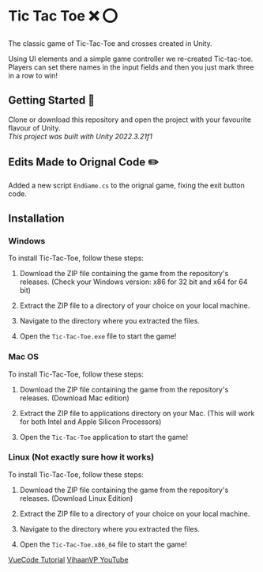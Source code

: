 # Tic Tac Toe :x: :o:
The classic game of Tic-Tac-Toe and crosses created in Unity.  

Using UI elements and a simple game controller we re-created Tic-tac-toe. Players can set there names in the input fields and then you just mark three in a row to win!

## Getting Started :page_with_curl:
Clone or download this repository and open the project with your favourite flavour of Unity.  
_This project was built with Unity 2022.3.21f1_

## Edits Made to Orignal Code :pencil2:
Added a new script `EndGame.cs` to the orignal game, fixing the exit button code.

## Installation

### Windows

To install Tic-Tac-Toe, follow these steps:

1. Download the ZIP file containing the game from the repository's releases. (Check your Windows version: x86 for 32 bit and x64 for 64 bit)

2. Extract the ZIP file to a directory of your choice on your local machine.

3. Navigate to the directory where you extracted the files.

4. Open the `Tic-Tac-Toe.exe` file to start the game!

### Mac OS

To install Tic-Tac-Toe, follow these steps:

1. Download the ZIP file containing the game from the repository's releases. (Download Mac edition)

2. Extract the ZIP file to applications directory on your Mac. (This will work for both Intel and Apple Silicon Processors)

3. Open the `Tic-Tac-Toe` application to start the game!

### Linux (Not exactly sure how it works)

To install Tic-Tac-Toe, follow these steps:

1. Download the ZIP file containing the game from the repository's releases. (Download Linux Edition)

2. Extract the ZIP file to a directory of your choice on your local machine.

3. Navigate to the directory where you extracted the files.

4. Open the `Tic-Tac-Toe.x86_64` file to start the game!


[VueCode Tutorial](https://www.youtube.com/channel/UCtP-1zQ2g_jpgYvvBqkWltA)
[VihaanVP YouTube](https://twitter.com/VueCode/)
